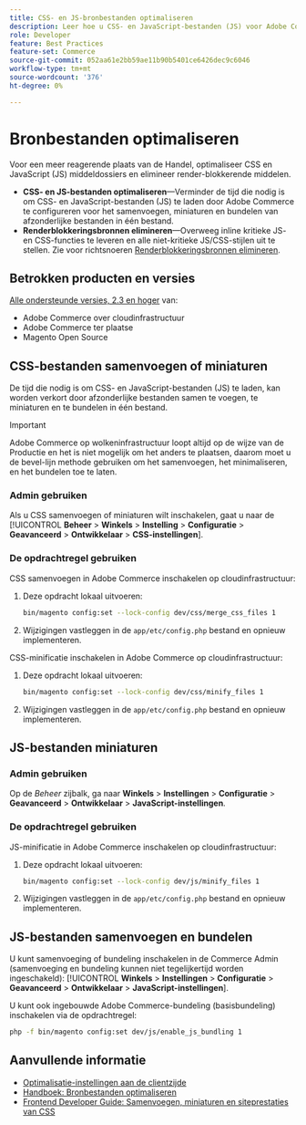 ```yaml
---
title: CSS- en JS-bronbestanden optimaliseren
description: Leer hoe u CSS- en JavaScript-bestanden (JS) voor Adobe Commerce-projecten kunt samenvoegen en miniaturen via Beheer of de opdrachtregel.
role: Developer
feature: Best Practices
feature-set: Commerce
source-git-commit: 052aa61e2bb59ae11b90b5401ce6426dec9c6046
workflow-type: tm+mt
source-wordcount: '376'
ht-degree: 0%

---
```


# Bronbestanden optimaliseren

Voor een meer reagerende plaats van de Handel, optimaliseer CSS en JavaScript (JS) middeldossiers en elimineer render-blokkerende middelen.

- **CSS- en JS-bestanden optimaliseren**—Verminder de tijd die nodig is om CSS- en JavaScript-bestanden (JS) te laden door Adobe Commerce te configureren voor het samenvoegen, miniaturen en bundelen van afzonderlijke bestanden in één bestand.
- **Renderblokkeringsbronnen elimineren**—Overweeg inline kritieke JS- en CSS-functies te leveren en alle niet-kritieke JS/CSS-stijlen uit te stellen. Zie voor richtsnoeren [Renderblokkeringsbronnen elimineren](https://web.dev/render-blocking-resources/).

## Betrokken producten en versies

[Alle ondersteunde versies, 2.3 en hoger](../../../release/versions.md) van:

- Adobe Commerce over cloudinfrastructuur
- Adobe Commerce ter plaatse
- Magento Open Source

## CSS-bestanden samenvoegen of miniaturen

De tijd die nodig is om CSS- en JavaScript-bestanden (JS) te laden, kan worden verkort door afzonderlijke bestanden samen te voegen, te miniaturen en te bundelen in één bestand.

>[!IMPORTANT]
>
>Adobe Commerce op wolkeninfrastructuur loopt altijd op de wijze van de Productie en het is niet mogelijk om het anders te plaatsen, daarom moet u de bevel-lijn methode gebruiken om het samenvoegen, het minimaliseren, en het bundelen toe te laten.

### Admin gebruiken

Als u CSS samenvoegen of miniaturen wilt inschakelen, gaat u naar de [!UICONTROL **Beheer** > **Winkels** > **Instelling** > **Configuratie** > **Geavanceerd** > **Ontwikkelaar** > **CSS-instellingen**].

### De opdrachtregel gebruiken

CSS samenvoegen in Adobe Commerce inschakelen op cloudinfrastructuur:

1. Deze opdracht lokaal uitvoeren:

   ```bash
   bin/magento config:set --lock-config dev/css/merge_css_files 1
   ```

1. Wijzigingen vastleggen in de `app/etc/config.php` bestand en opnieuw implementeren.

CSS-minificatie inschakelen in Adobe Commerce op cloudinfrastructuur:

1. Deze opdracht lokaal uitvoeren:

   ```bash
   bin/magento config:set --lock-config dev/css/minify_files 1
   ```

1. Wijzigingen vastleggen in de `app/etc/config.php` bestand en opnieuw implementeren.

## JS-bestanden miniaturen

### Admin gebruiken

Op de *Beheer* zijbalk, ga naar **Winkels** > **Instellingen** > **Configuratie** > **Geavanceerd** > **Ontwikkelaar** > **JavaScript-instellingen**.

### De opdrachtregel gebruiken

JS-minificatie in Adobe Commerce inschakelen op cloudinfrastructuur:

1. Deze opdracht lokaal uitvoeren:

   ```bash
   bin/magento config:set --lock-config dev/js/minify_files 1
   ```

1. Wijzigingen vastleggen in de `app/etc/config.php` bestand en opnieuw implementeren.

## JS-bestanden samenvoegen en bundelen

U kunt samenvoeging of bundeling inschakelen in de Commerce Admin (samenvoeging en bundeling kunnen niet tegelijkertijd worden ingeschakeld): [!UICONTROL **Winkels** > **Instellingen** > **Configuratie** > **Geavanceerd** > **Ontwikkelaar** > **JavaScript-instellingen**].

U kunt ook ingebouwde Adobe Commerce-bundeling (basisbundeling) inschakelen via de opdrachtregel:

```bash
php -f bin/magento config:set dev/js/enable_js_bundling 1
```

## Aanvullende informatie

- [Optimalisatie-instellingen aan de clientzijde](../../../performance/configuration.md#client-side-optimization-settings)
- [Handboek: Bronbestanden optimaliseren](https://docs.magento.com/user-guide/system/file-optimization.html)
- [Frontend Developer Guide: Samenvoegen, miniaturen en siteprestaties van CSS](https://developer.adobe.com/commerce/frontend-core/guide/css/#css-merging-minification-and-performance)
